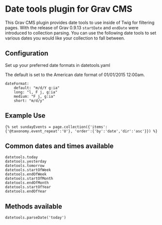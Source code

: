 # Date tools plugin for Grav CMS

This Grav CMS plugin provides date tools to use inside of Twig for filtering pages. With the release of Grav 0.9.13 `startDate` and `endDate` were introduced to collection parsing. You can use the following date tools to set various dates you would like your collection to fall between. 

## Configuration

Set up your preferred date formats in datetools.yaml

The default is set to the American date format of 01/01/2015 12:00am.

```
dateFormat: 
    default: "m/d/Y g:ia"
    long: "l, F j, g:ia"
    medium: "F j, g:ia"
    short: "m/d/y"
```

## Example Use

```
{% set sundayEvents = page.collection({'items':{'@taxonomy.event_repeat':'U'}, 'order':{'by':'date','dir':'asc'}}) %}
```

## Common dates and times available

```
datetools.today
datetools.yesterday
datetools.tomorrow
datetools.startOfWeek
datetools.endOfWeek
datetools.startOfMonth
datetools.endOfMonth
datetools.startOfYear
datetools.endOfYear
```

## Methods available

```
datetools.parseDate('today')
```